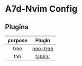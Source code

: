 # A7d-Nvim Config

## Plugins

| purpose |                           Plugin                           |
| :-----: | :--------------------------------------------------------: |
|  tree   | [neo-tree](https://github.com/nvim-neo-tree/neo-tree.nvim) |
|  tab    | [tabbar](https://github.com/romgrk/barbar.nvim) |


